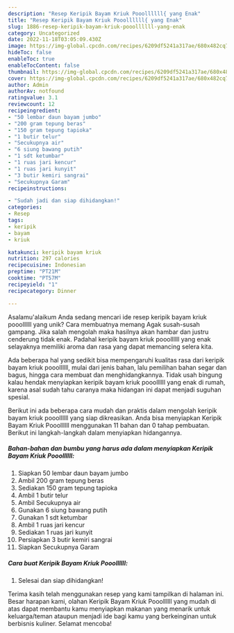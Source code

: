 ```yaml
---
description: "Resep Keripik Bayam Kriuk Pooollllll{ yang Enak"
title: "Resep Keripik Bayam Kriuk Pooollllll{ yang Enak"
slug: 1886-resep-keripik-bayam-kriuk-pooollllll-yang-enak
category: Uncategorized
date: 2022-11-18T03:05:09.430Z
image: https://img-global.cpcdn.com/recipes/6209df5241a317ae/680x482cq70/keripik-bayam-kriuk-pooollllll-foto-resep-utama.jpg
hideToc: false
enableToc: true
enableTocContent: false
thumbnail: https://img-global.cpcdn.com/recipes/6209df5241a317ae/680x482cq70/keripik-bayam-kriuk-pooollllll-foto-resep-utama.jpg
cover: https://img-global.cpcdn.com/recipes/6209df5241a317ae/680x482cq70/keripik-bayam-kriuk-pooollllll-foto-resep-utama.jpg
author: Admin
authorAv: notfound
ratingvalue: 3.1
reviewcount: 12
recipeingredient:
- "50 lembar daun bayam jumbo"
- "200 gram tepung beras"
- "150 gram tepung tapioka"
- "1 butir telur"
- "Secukupnya air"
- "6 siung bawang putih"
- "1 sdt ketumbar"
- "1 ruas jari kencur"
- "1 ruas jari kunyit"
- "3 butir kemiri sangrai"
- "Secukupnya Garam"
recipeinstructions:

- "Sudah jadi dan siap dihidangkan!"
categories:
- Resep
tags:
- keripik
- bayam
- kriuk

katakunci: keripik bayam kriuk 
nutrition: 297 calories
recipecuisine: Indonesian
preptime: "PT21M"
cooktime: "PT57M"
recipeyield: "1"
recipecategory: Dinner

---
```



Asalamu'alaikum Anda sedang mencari ide resep keripik bayam kriuk pooollllll yang unik? Cara membuatnya memang Agak susah-susah gampang. Jika salah mengolah maka hasilnya akan hambar dan justru cenderung tidak enak. Padahal keripik bayam kriuk pooollllll yang enak selayaknya memiliki aroma dan rasa yang dapat memancing selera kita.


Ada beberapa hal yang sedikit bisa mempengaruhi kualitas rasa dari keripik bayam kriuk pooollllll, mulai dari jenis bahan, lalu pemilihan bahan segar dan bagus, hingga cara membuat dan menghidangkannya. Tidak usah bingung kalau hendak menyiapkan keripik bayam kriuk pooollllll yang enak di rumah, karena asal sudah tahu caranya maka hidangan ini dapat menjadi suguhan spesial.




Berikut ini ada beberapa cara mudah dan praktis dalam mengolah keripik bayam kriuk pooollllll yang siap dikreasikan. Anda bisa menyiapkan Keripik Bayam Kriuk Pooollllll menggunakan 11 bahan dan 0 tahap pembuatan. Berikut ini langkah-langkah dalam menyiapkan hidangannya.

<!--inarticleads1-->

##### Bahan-bahan dan bumbu yang harus ada dalam menyiapkan Keripik Bayam Kriuk Pooollllll:

1. Siapkan 50 lembar daun bayam jumbo
1. Ambil 200 gram tepung beras
1. Sediakan 150 gram tepung tapioka
1. Ambil 1 butir telur
1. Ambil Secukupnya air
1. Gunakan 6 siung bawang putih
1. Gunakan 1 sdt ketumbar
1. Ambil 1 ruas jari kencur
1. Sediakan 1 ruas jari kunyit
1. Persiapkan 3 butir kemiri sangrai
1. Siapkan Secukupnya Garam




<!--inarticleads2-->

##### Cara buat Keripik Bayam Kriuk Pooollllll:


1. Selesai dan siap dihidangkan!



Terima kasih telah menggunakan resep yang kami tampilkan di halaman ini. Besar harapan kami, olahan Keripik Bayam Kriuk Pooollllll yang mudah di atas dapat membantu kamu menyiapkan makanan yang menarik untuk keluarga/teman ataupun menjadi ide bagi kamu yang berkeinginan untuk berbisnis kuliner. Selamat mencoba!
